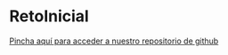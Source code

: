 # RetoInicial

[Pincha aquí para acceder a nuestro repositorio de github](https://github.com/jmedina28/RetoInicial)

